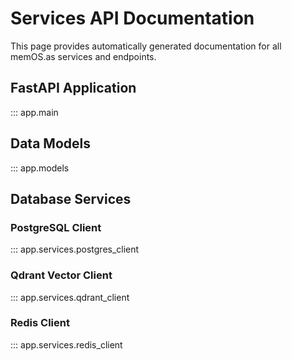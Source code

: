 # Services API Documentation

This page provides automatically generated documentation for all memOS.as services and endpoints.

## FastAPI Application

::: app.main

## Data Models

::: app.models

## Database Services

### PostgreSQL Client

::: app.services.postgres_client

### Qdrant Vector Client

::: app.services.qdrant_client

### Redis Client

::: app.services.redis_client